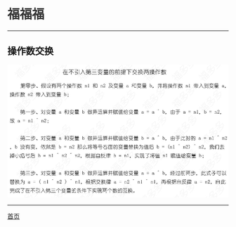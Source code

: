 # <font face="楷体" color=#333333>福福福</font>

-------------------------------------------------------------------------------------------

## 操作数交换
![操作数交换](/image/difference.jpg "操作数交换（swap number）")

-------------------------------------------------------------------------------------------

[首页](/)